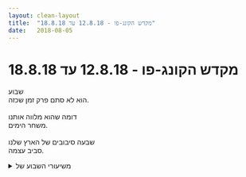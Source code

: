 ```yaml
---
layout: clean-layout
title:  "מקדש הקונג-פו - 12.8.18 עד 18.8.18"
date:   2018-08-05
---
```

# מקדש הקונג-פו - 12.8.18 עד 18.8.18 
שבוע<br> הוא לא סתם פרק זמן שכזה.<br> <br> דומה שהוא מלווה אותנו<br> משחר הימים.<br> <br> שבעה סיבובים של הארץ שלנו<br> סביב עצמה.

<details>
                    <summary>משיעורי השבוע של</summary>
                    
                  </details><details>
                    <summary>> > א' 12.8.2018 - "ברכות, מתוך העומק</summary>
                    באתי עם גב תחתון-שמאלי שביקש תשומת לב וריפוי.<br> בן עזר לי לזהות <b>מצב דורש-התייחסות</b> כזה <b>כערוץ מאפשר</b>, לא כמגבלה.<br> זה אכן היווה רמז רלוונטי מאוד למה שנדרש היום גם לאחרים, וכיוון אותנו לערוץ התקדמות נהדר.<br> <br> שוחחתי עם דרור על <b>מה שאפשר להפיק כשקוראים דו&quot;חות שיעור של אנשים אחרים</b>.<br> מתוך מה שראינו: מקדם אותי לעבר התפתחות משותפת (חווה משהו באמצעות דיווח של מישהו על התנסות שלו ומתקדם בזה בעצמי); מאפשר לי להתחבר אלי שמיוצג על ידי אנשים אחרים, לפעמים שונים מאוד &quot;ממני&quot;; מאפשר לי לראות את ההתפתחות של אנשים לאורך זמן ולפעמים לסייע בה; מאפשר לי הצצות במה שאנשים חווים, שמאוד רצוי וממש לא מובן מאליו שיהיו לי (דמיינתי תלמיד שכדי ללמוד מהתנסויות של תלמיד אחר צריך להציץ לו ביומן, או להסתפק בשיחות נדירות איתו עליהן)..<br> <br> <br> ביטים מתוך החלק עם יניב, בעז אריאלי, עדי וחיים:<br> <br> חקירה נעימה, דינמית, קשובה של &quot;מסלולים&quot; (נתיבי תנועה, ערוצי זרימה..) מאפשרת לגוף שלי למצוא תנוחות ותנועה נכונות ומרפאות, לנוע אל מצב של תקשורת בין כל מקום לכל מקום אחר..<br> <br> אני יכול להיעזר בסביבתי כדי לטפל בעצמי, לעסות את עצמי, לחבר את עצמי לעולם תומך מאוד..<br> <br> אני יכול לכוון את עצמי להירגע יותר ויותר דרך תשומת לב מלאה אלי - שבין היתר גם מיידעת אותי האם אני מתמלא חיות יותר ויותר, מנסה להירגע או נרגע, חושב על להירגע או נרגע, מתאמץ להירגע או נרגע, מתכנן להירגע (למשל בתצורת &quot;להשתמש בעצמי הרגוע כדי..&quot;) או נרגע..<br> <br> תוך כדי הירגעות, ובעזרת הרגיעה, <b>אני יכול לכוון את המערכת שלי להתאזן יותר ויותר</b>.<br> אם יש בי מקום או תחום ב&quot;עודף&quot; (מתאמץ, &quot;מחזיק&quot;, רועש..), אני יכול למצוא מקום/תחום ב&quot;חוסר&quot; כדי לספק לגוף שלי כיוון ישים להתאזנות.<br> <br> <br> קצת מתוך החלק השני (עם בעז ויניב):<br> <br> <b>כשאני רוצה לעסוק במשהו ומרגיש חסר אנרגיה, אני יכול לבדוק איפה נמצאת האנרגיה שלי. </b><br> תסריט אפשרי: היא איננה עד שאני מבהיר שעליה להיווצר. למה לגוף לספק אנרגיה למה שאין בו צורך?<br> תסריט אפשרי: היא כבר נמצאת איפשהו, מושקעת במשהו, יותר מדי במקום אחד (אולי לא רצוי, למשל חשיבת יתר) כמו שהיא פחות מדי במקום אחר. אם זה ככה, איך אני מתווך בין איפה שהיא עודפת לאיפה שהיא נחוצה?<br> תסריט אפשרי: היא משמשת &quot;לאחוז&quot; באיזשהו אופן במה בי שמנסה להגיע לעשייה הרצויה. אם זה ככה, מאמץ יעיל שלי יכול להיות מאמץ הרפייה נכון.<br> <br> <b>איך הלימודים שלי מופרדים מהיומיום, ואיך הם מחוברים אליו?</b><br> מדיטציה או שיעור ששמור להם מקום ביום שלי בלי קשר לשאר הפעילויות, מוגנים מהן כמו מתקן קדוש שאמנם מונח בבית אבל כמובן שאני לא קוצץ עליו ירקות או מניח עליו כביסה.<br> התנהלות יומיומית שמאפשרת ללימודי התפתחות ייעודיים לתפוס מקום גדל והולך, ככל שהתמיכה שלי בהם מאפשרת.<br> לימודים שהם חלק מהיומיום, מחוברים אליו, עושים בו שימוש ולהיפך, לא מפרידים את עצמם ממנו.<br> <br> <b>נושא שנדמה &quot;כבד&quot; וקשה לפתיחה וקידום, מעיד אולי על &quot;פלונטר&quot; פנימי שקושר בין תחומים שונים.</b> קשה להתיר פלונטר כזה בלי שיהיה ברור שזה מה שהוא, ומסיבות-משנה שונות (למשל זה שהתחום שההתקדמות בו הכי איטית מגדיר את קצב ההתקדמות, לכל הפחות, גם לכל תחום אחר בו).<br> כן אפשר <b>לגשת לכל תחום לחוד ולקדם אותו באופן ענייני</b>, וככה לאפשר לתחומים השונים לקדם אלה את אלה, וגם לגלות שאחד מהם ניתן לפתרון מיידי, עם אחר לוקח יותר זמן, עם שלישי צריך ללמוד לחיות לעת עתה..<br> <br> עשינו מן ברכה כזאת בסוף השיעור, שמאחלת לנו לראות את המורכבות של העולם ואת הפשטות שבו, את הדברים שדורשים זמן כמו צמחים ואת אלה שדורשים תזוזה, לא להתבלבל ביניהם (כדי לא להתאכזב ולוותר כשמה שנדרש לו זמן לא נפתר בבת אחת - ואולי גם ליהנות מזה, וכדי לא לצפות שמה שנדרש בשבילו צעד פשוט יקרה לו מעצמו)..<br> <br> מקצת לשבע עד עשר וקצת.
                  </details><details>
                    <summary>> > ב' 13.8.2018 - "הרפי והתרפאי</summary>
                    שיעור ריפוי נהדר בנקודת המפגש, עם ישי, סשה, רפאל, מיכל, אסא, שיר ודניאל. השתמשתי לאורכו בגב התחתון שלי ותחושותיו כבנקודת מוצא לריפוי נקודתי וכולל, מן מורה מופלא שעומד לרשותי. נעזרתי, בין השאר, ברצף ההנחיות המיטיבות שהגיע דרך אסא, בקשב לאחרים ולמצבם (תוך השתדלות שיהיה בלתי-מובחן ככל האפשר), ובהתכוונויות טרום-שיעוריות שלי (בעיקר - מתווך בין כל מני דברים כדי ליצור איזון).<br> <br> מבין ההנחיות החיצוניות:<br> + שם לב בעדינות לשלומי<br> + מתייחס אל כוח המשיכה ופעולתו עלי כאל מים שאני נמצא בהם<br> + עושה משהו קטן לשיפור מצבי<br> + נהנה מהרגע הנוכחי בחיים שלי<br> + אור לבן רך מופק מתוכי<br> + שם לב למצב הרוח שלי, בלי שינהל אותי<br> + מניח לכל מה שבא אתי במגע לעזור לי<br> + מניח לעצמי להתרכך<br> + מניח לשיעור לשנות אותי<br> + מסיר התנגדויות לשיהיה לי טוב עכשיו<br> + יוזם מחשבה מיטיבה<br> + מניח על עצמי יד דמיונית מיטיבה<br> + מניח אותי בתוך מים בחום שמתאים לי<br> + משתמש באתגר כלשהו כבמקור כוח<br> + שומע את השקט, נהנה ממנו<br> + שם לב לשקט בתוכי<br> + מיטיב עם עצמי בנגיעה עדינה בי, ובתנועה עדינה<br> + בודק כמה עדין אני יכול להיות עם עצמי<br> + מאפשר לרגשות שלי לנשום<br> + מניח לכל ההנחיות שהגיעו אלי עד כה לחיות בי עכשיו<br> + פורט על מיתרים או רשתות בסביבתי כדי לשפר את מצבי
                  </details><details>
                    <summary>> > ד' 15.8.2018 - "מטה הקסמים</summary>
                    טקסטים שנמסרו לי לפני השיעור הזכירו לי, בין היתר, לבדוק במהלכו מדי פעם מה מציאות חיה ומה אני משבץ לי במקומה, ומה זה אומר &quot;חדש&quot; מבחינתי (דבר אחד, או אולי אפשר לקרוא לזה שניים, שראיתי בנוגע לזה: גם כשאני כאילו &quot;נזכר&quot; בפיסת ידע, בין אם כבר פגשתי בה לפני כן ובין אם לא, היא נחווית כחדשה עבורי כשהיא נותנת מענה למשהו במציאות - שלא יכולה אלא להיות חדשה תמיד, וכשהיא גורמת להתארגנות הנתונים מחדש). <br> <br> --<br> <br> בין כל מני דברים שעשיתי להעמקת חישת הגוף, עזרה לי במיוחד הפניית תשומת לב ייעודית למערכות שמה שמגיע מהן &quot;טובע&quot; בדרך כלל בכל השאר (עצמות, איברים פנימיים, כלי דם..).<br> גם עבודה איכותית (עמוקה, קלילה, קולעת) של אחרים בקרבתי, העצימה את שלי.<br> <br> עבודה מדורגת לשיפור הקשב, הריכוז, פרישת תשומת הלב בקלות..<br> + מבסיס רגוע, מאפשר.. פרישׂת עצמי בגוף, הכלת גם חלק מבולבל שלי בלי להתבלבל<br> + פרישת עצמי בסביבתי המורחבת, הבחנה בכולי, הבחנה בכולי וגם בחלקים בי לבחירתי<br> + משחק קליל בתשומת הלב (כמן משאב שעומד לרשותי, גדל וקטן בהתאם לצרכי, ניתן לפרישה בקלות..)<br> + הנאה מנהר הקשב המכני, הבחנה משחקית ב&quot;התמגנטות&quot; הקשב הנמשך/מסתקרן..<br> + מה נדרש לי כדי להתרכז לאורך זמן? ריכוז בקלות; חזרה ידידותית מ&quot;הלכתי לאיבוד&quot; כדי שארצה לחזור כמה שיותר ולא כמה שפחות; להפנות את תשומת הלב לאן שאני רוצה זה קל; &quot;שריר&quot; הקשב המכוון שנדרש לו אימון, ותרגילים לאימונו (כולל בסיוע ה&quot;מגנט&quot; של תשומת-הלב ה&quot;נמשכת&quot;, כבמן משקולת-עזר כיפית..)<br> + תרגולים שונים (קרב, בעיטות) - התרגול כסביבה לאימון תשומת הלב, תשומת הלב לשירות התרגול. (בלי להתבלבל בין ניהול הקשב שלי לבין היענות למשהו שתלטן בי שרוצה לנהל הכל בעצמו)<br> <br> צמדי סוגי-בעיטות שהועיל לתרגל ביחד:<br> בעיטה סיבובית שמאפשרת לגוף לפנות ולהתארך, וכזו שמשאירה את החזית פונה קדימה<br> בעיטה קדימה שמצליפה, וכזו שדוחפת<br> בעיטה מבפנים החוצה, ובעיטה מבחוץ פנימה<br> <br> --<br> <br> בועז עזר לי, בשיחה ותרגול מעשי, לזהות זרימה ותבניתיות בתנועה שלי ושל אחרים, ולשאוף לאינטגרציה טובה של שניהם בתנועה, בלחימה ובכלל.<br> <br> לשיפור התקשורת, גם העסקית: הבחנה בזירה המשותפת, המקום שפועלים בו ביחד לקידום מטרה משותפת. מה מושקע ביצירת הזירה? מה היא יכולה להוליד? מה אין לה ברירה אלא להוליד? מה למשל מופק ממנה כשאחד ה&quot;תווים&quot; בה הוא אכפתיות אמיתית (לפחות של אחד מאיתנו) לשלום הצד האחר, וכשאין תו כזה?<br> <br> פרוצדורה לתכנות-עצמי יכולה להיות פשוטה, מינימליסטית ויעילה מאוד.<br> <br> משבע עד עשרה לאחת עשרה, עם בועז, סשה ואליאור, בעיקר על גג גן העיר.
                  </details><details>
                    <summary>> > > > התחביר, התחביר.</summary>
                    &quot;טקסטים שנמסרו לי לפני השיעור הזכירו לי, בין היתר, לבדוק במהלכו מדי פעם&quot;..<br> אמור בעצם להיות, אם כבר,<br> &quot;טקסטים שנמסרו לי לפני השיעור הזכירו לי במהלכו, בין היתר, לבדוק מדי פעם&quot;..<br> כלומר קיבלתי טקסטים לפני השיעור, אבל לא קיבלתי איזשהי הנחייה לבדוק את הדברים האלה.
                  </details><details>
                    <summary>״ברכות, מתוך העומק״ ערב ראשו</summary>
                    הגעה 16:45<br> <br> הקדמתי את נועה שהגיעה בסביבות 17:15, לקחתי את הזמן לחשוב ולרשום תרגילים בשביל לעבוד איתה.<br> כשנעה הגיעה התפתחה לה שיחה על מקורות הקונג פו, ידע שיכלתי לתת לה.<br> שהשיחה נגמרה עבדנו לקומה השנייה, <br> התחממנו עם חבל 300 קפיצות מחולקות איך שנרצה.. <br> חימום סיבובי, גמישות.<br> ארבעת הליכות לוחם. <br> <br> המשכתי בפוקוס על נועה (ופחות משותף&nbsp;&nbsp;) על ידי אימון ושיפור הסטות ( קוף, נחש, ענן ) בעזרת שתי כריות שעפו לכיוונה על ידי.<br> בן שינה לנו את המקום שהיה יותר גלוי לאנשים שהיו בסביבה.<br> החלפתי עבודה לנועה, עדיין בשימוש כריות, כאשר היא רואה כרית גלויה לחבוט בה. תוך שמירה על דילוג.<br> <br> בן הנחה את נועה להנחות אותנו, קיבלנו עבודה אישית על פורמות.<br> <br> שינוי וחקירה של פורמה מול שמירה נאמנה על המקור (הקובץ המקורי שקיבלתי) היחס והשמירה עליו אפילו אפשר לעבוד רק אחוזים קטנים אך שלא ישכח או ילך מזכרוני ( קרה לי גם ב5 החיות וגם בסן צ&#39;ן הראשון)<br> <br> עבודה על סן צ&#39;ן עם ציונים והשתפרויות בה.<br> היתה עבודה מאוד מעניינת וכיף היה לראות את השיפור.<br> מה אני רוצה לשפר גם נגלה אלי,&nbsp;&nbsp;להתעייף פחות, איך נחים בין כל תנועה ותנועה, איך עובדים עם האנרגיה .<br> <br> קרב תפיחות בקודקוד כתפיים ובטן מכמה שיותר רחוק. <br> העבודה הייתה לי משמעותית ומעניינת והבנה חדשה לגבי הטיווח שאני מסוגל אליו. עבודה ממושכת עשויה לעזור.<br> <br> קרבות מלאים ועבודה לאחר מכן עם יריב דמיוני ( שמכה חזק )<br> שלוש הצלחות בשיעור ולהפוך את למדיטציה. המשך השיעור לבד.<br> <br> שיחה עם ריב על יתרונות בקריאת עקבות של תלמידים אחרים - פיתוח קבוצתי תורם לי, הכרה של עוד דמויות, טקסט שאי אפשר לפגוש בגוגל טקסטים נדירים ( ממש יומנים שזה בסדר לקרוא )<br> מדיטציה עם הגבלה כאשר ריב יסמן לי כאפשר הקבוצה עוברת. <br> <br> סיום שיעור ב 19:55<br> <a href=http://www.tapuz.co.il/communa/viewmsgcommuna.asp?communaid=40780&msgid=57087236 target=_blank style=color:blue>מדדי דרור לשיעור</a>:<br> הנאה :3<br> לימוד: 2<br>  <br> <br> <br>
                  </details><details>
                    <summary>"ברכות, מתוך העומק", ראשון 20:00, 12.8.1</summary>
                    מ-19:45 עד 22:00 בערך.<br> השתתפו גם: חיים, יניב, עדי וריב. הנחה: ריב<br> <br> בדומה לערוצי האנרגיה בגוף כפי שמתוארים ברפואה סינית - לנסות להרגיש את הערוצים שפתוחים אצלי כרגע. להתנסות בתנוחות שונות ואיך זה משפיע. התנסות בזה בהליכה.<br> <br> בעמידה, סיבוב פלג גוף עליון לאחור עם ידיים מורמות, לשני הכיוונים - להרגיש מה זה עושה לשרירים בגב (לצד עמוד השדרה)<br> הפניה של האגן לשני הכיוונים, בנפרד משאר הגוף.<br> תנועות מעגליות של האגן.<br> <br> למצוא משהו בגוף שהייתי רוצה לטפל בו. לחפש את התנועות/תנוחות שיאפשרו זרימה וריפוי למקום. להתחבר ל&#39;רופא הסיני&#39; שבתוכי.<br> בסבב - להציע נתיבי אנרגיה בגוף לחקירה עם תנועות / מנחי גוף שיאפשרו את פתיחתם.<br> להמשיך עם עדי ובהנחייתה - לנוע בצורה שנעימה לי ומיטיבה אתי.<br> <br> ישיבה תוך השענות על מעקה, שימוש במוטות כעיסוי לשרירים לצד עמוד השדרה. לחפש את העמקת המנוחה. אפשר להשתמש בניגודים בגוף - למשל, כשיש אזור מסוים שמכווץ מדי, יש אזור אחר שהוא רפוי מדי, בחוסר - לאפשר זרימה מהעודף לחוסר.<br> <br> ביחד עם ריב ויניב - שיתוף פעולה להגברת האיזון שלנו בתחומים שונים. בהתחלה יניב העלה נושא כלשהו שמעסיק אותו, ודי התקשיתי להתבטא ביחס לזה. בהמשך העניינים שלי קיבלו קדימות ושיתפתי בהצלחה בכל מני דברים.
                  </details><details>
                    <summary>"הרפי והתרפאי", שני ערב, 18\8\1</summary>
                    העניין עם <a href=http://www.tapuz.co.il/communa/viewmsgcommuna.asp?communaid=40780&msgid=57149441 target=_blank style=color:blue>הרבדים</a> מהשיעור הקודם מלווה אותי.<br> זה קצת כמו שאם אני &quot;נופל&quot; אני נוחת על הרובד של המנוחה, ככה שאני &quot;מכוסה&quot;.<br> אסא מנחה ואני לאט לאט נכנס לשיעור. או בעצם נותן לו סוג של לעטוף אותי.<br> לא משנה מה ההנחיה, אני מסודר, ואם רצוני בכך, אני נעזר בהנחיה לשם העמקה.<br> השיעור התחיל סביב שמונה ועשרה והסתיים סביב תשע ועשרים.<br> היו בו אני, מיכל, אסא, ריב, דניאל, סשה, רפאל ושיר.<br> אחרי השיעור חשתי ועדיין חש יותר כוח פנימי להתמודד עם התכנים שעולים בתוכי.
                  </details><details>
                    <summary>"גמישות תנועתית" - שעור יום ב' 13.8.201</summary>
                    שעת הגעה: 6:22 – שעת סיום: מעט לפני השעה 9:00<br> משת&#39;: אינגריד, יואב, בן – הנחיה: בן, כולם<br> <br> הגעתי ברוגע ובשלווה לנקודת המפגש. התמקמתי, נהנית מהמרחב והזמן. <br> התבוננתי במה שמנסה להגיע אלי: תשומת לב ללב שלי – במובן הפיזי וגם הלא-פיזי. התבוננתי לפעימות הלב שלי. שמתי לב שאני נוהגת להתעלם מזה. בחרתי כנושא אישי לשיעור הזה לשים לב למתרחש סביבי ולהקשיב להנחיות תוך תשומת לב מרובה לתגובות הפנימיות שלי, במטרה לשפר את יכולת הקשב והלמידה שלי.<br> <br> יואב הגיע ולאחריו בן. הוא הודיע לנו שננחה את השיעור לחילופין, לפי סדר קבוע (אינגריד – בן – יואב). התחלנו בהנחייתי תוך הליכה רגועה ומיטיבה למקום המשך השיעור, לרחבה שמאחורי מוזיאון ת&quot;א. <br> שם עברנו להגמשה עצמית, כל אחד לפי מה שנכון לו. שמתי לב שבן ביצע תרגיל זה באיכות מאוד שונה מזו שלי ושל יואב, כאילו הוסיף לכך ממד נוסף.<br> <br> לאחר כ-15 ד&#39; בערך העברתי את שרביט ההנחיה הלאה, לבן.<br> בן העביר אותנו סדרת דילוגים על הכריות, תוך כדי כך הוא העביר אותנו לגן דובנוב. הייתי כ&quot;כ שקועה בתוך ביצוע התרגיל שלי שבקושי שמתי לב לסביבה.<br> לאחר מכן יואב הנחה אותנו להיטיב עם עצמנו תוך שימוש במתכנים במקום. עשיתי מעט מתיחות, התיישבתי בתנוחות לא רגילות; משהו בי ביקש ליצור חווייה נעימה לגוף. אפשרתי את זה.<br> <br> בן שינה את ההנחיה להעברת הנחיות קצרות לחילופין, בסבב חולף לפי אותו סדר. ניו הנחיות כגון &quot;להינות מהתנועה שלנו&quot;, &quot;לשדרג את הגמישות&quot; ועוד כמה. <br> <br> כששוב היה תורי נתתי הנחיה בנוסח דומה ל: &quot;לעבוד על המפרקים שלנו במטרה לשדרג ולשמן אותם&quot;; השתמשתי במונח &quot;לשמן&quot; מתוך החוויה שלי שישנם מפרקים בגוף שלי שבתנועות מסויימות מעט חורקים – בעורף, בצד השמאלי האחורי, או בכתף שמאל כשאני מותחת את הזרוע לאחור. לאחר כ-1 דקה בן עצר את התרגול והחל להסביר לנו למה הנחיה בנוסח מסוג זה היא טעות (לא זוכרת אם הוא אכן השתמש במילה זו), או מזיקה, או לא רצויה. <br> הייתה לי תחושת &quot;דז&#39;ה וו&quot; – נזכרתי שלפני כשנתיים הייתי בדיוק באותה הסיטואציה – נתתי תרגיל של &quot;שימון מפרקים&quot; ובן מיד פסל את הנוסח הזה של &quot;שימון מפרקים&quot;. נזכרתי גם בתגובה שלי אז – בהלה מעצם ההבנה כי נתתי הנחיה שגויה, מזיקה, לא טובה וכו&#39;. כיום התגובה הפנימית הזו מוחלשת מאוד והיה לי קל לדלג מעליה או להשתחרר ממנה ולהמשיך להתבונן על כל התופעה. <br> בן ביקש שנציע כמה הסברים למה הנחיה מסוג זה איננה רצויה. התשובות:<br> -&nbsp;&nbsp;&nbsp;&nbsp;זה מעורר את המחשבה כי המפרקים שלנו מקולקלים וצריך לתקן אותם<br> -&nbsp;&nbsp;&nbsp;&nbsp;זה מעלה את הרעיון שצריך לספק חומר חיצוני כדי לתקן את תפקוד המפרקים<br> -&nbsp;&nbsp;&nbsp;&nbsp;זה מצביע על כך שהמפרקים אינם תקינים ומתפקדים באופן טבעי<br> <br> השיחה הזו נמשכה. בן דיבר על &quot;תיקון&quot; הנחיות ברגע שמקבלים אותה – כחלק מתהליך לקיחת אחראיות ובעלות על כל תרגיל ותרגיל שמבצעים. התעוררה אצלי תובנה חדשה, בצורה מאוד ברורה, שעד כה לא ראיתי בכו בהירות: מובנה אצלי בתפיסה שלי, כתוצאה מהתניות בעבר, שניסוח מחדש של כל הנחיה שאני עומדת לבצע, פירושו מרד, התנגדות – דבר פסול ואסור ביסודו. פתאום ראיתי כמה אמונה זו כובלת אותי וכמה היא מזיקה. כתוצאה מכך מיד נהיה ברור עד כמה לקיחת אחראיות על כל הנחיה לפני שאני מוציאה אותה לפועל היא משחררת ומיטיבה ומאפשרת צמיחה – לאחר שהימרתי אותה למשהו משלי. אין פירושו של דבר שאני &quot;מעוותת&quot; אותה, כפי שנטיתי לחשוב עד כה. <br> בשיחה על כך, בן המליץ לי לשאול את שאלותיי על כך במרחב השאלות והתשובות.<br> <br> לאחר כחצי שעה בן הנחה את יואב להמשיך את ההנחיה של שנינו לפרק זמן של 5-20 ד&#39; ולאחר מכן שאני אמשיך את השיעור שלנו כרצוני עד תומו. <br> המשכנו בשיעור מהנה – התבוננות על הסביבה, הנאה מהנשימה.<br> כשהגיע תורי בהנחיה, המשכנו עוד מעט בעבודה פנימית ולאחר לבטים רבים בחרתי להמשיך את השיעור שלנו בהליכה שלווה ומהנה לקפה ארומה ולסיימו שם בשיחה על מה למדנו בשיעור.<br> מאוד נהניתי ויצאתי מהשיעור עם תחושה מוגברת של זרימה, קלילות, שמחה ואנרגיה טובה. איזה כיף.<br>
                  </details><details>
                    <summary>שני 13.8.2018 "הרפי והתרפאי"</summary>
                    אסא הנחה את כל הנוכחים בסדרה של הנחיות פנימיות יחסית קצרות, בניהן זכורות לי במיוחד לרכך את עצמי מבפנים, להתמסר לכח המשיכה ולתת לו להטיב איתי, לדמיין יד שנוגעת בי ומטיבה איתי, לגעת בעצמי עם כוונה להטיב עם עצמי.
                  </details><details>
                    <summary>שני בוקר 13.8.18 ״גמישות תנועתית</summary>
                    שעת התחלה 06:30 בחרתי להגיע מאוחר יותר, משהו שקשור בבחירה של הפעולות שלי ויציאה מההרגל והתכנות (המועילים בדרך כלל). אינגריד כבר שהתה בנקודת המפגש. <br> עבודה על תנועה. אחרי יום של נהיגה ממושכת היה נעים לטפח את התחושה הגופנית. בן מצטרף, הנחיות לסירוגין בין שלושתנו. עלתה בי השאלה של איך לדעת מתי להעביר את ההנחיה לבא בתור.<br> שינוי מיקום ובהמשך גמישות מאחורי המוזיאון. היה לי מעניין להסתכל על הפרטנרים שלי לשיעור. לכל אחד מהם היה מעין מקצב פנימי משלו. מציין לעצמי שמקצב פנימי יכול לשמש עזר מועיל לעבודה עם עצמי.<br> שינוי מיקום לגינת דובנוב. תנועה על הכריות בלבד, עבודה עם התיקים ואחיזה שלהם ביד. גם פה יש פוטנציאל להמשך עבודה (ועם חפצים בכלל) מעניין לראות את ההשפעה על התנועה. <br> עבודה בגן המשחקים. מעניק לעצמי מצבים גופניים חדשים. היה מעניין איך העולם המוכר של המתקן מאפשר בקלות אינסוף כיוונים לעבודות ומצבים חדשים. חלקם מועילים יותר וחלקם פחות. <br> הנחיה של אינגריד על שימון המפרקים פתחה שער לעבודה מעניינת בנושא הנחיות מועילות ומזיקות. עבודה מתקדמת עם הנחיות (קבלה של ההנחיה, התבוננות על מטרת המנחה/ההנחיה, התאמה,&nbsp;&nbsp;הנחיה בניסוח מותאם ומדויק עבורי) תרגול של הנחיות מזיקות. היה מקדם לבחון ניסוחים שונים להנחיות, בהיבט של דיוק ההנחיות שלי עבורי. התלכד לי גם עם נושא של קשב. קשב צלול - צמצום הפרעות פנימיות. <br> מעבר דרך הרעיון של להילחם במשהו שלמעשה מחזק אותו ובונה אותו. <br> עבודה עם נשימה, עבודה עם אור לבן, שינוי מיקום ארומה מיניסטור, שיחה חופשית. שיתופים. היכולת של עיבוד הנחיות כעזר ללמידה מתקדמת ומהירה, במסגרת שיעורי קונג פו. התבוננות בהתנגדויות מובנות שיש לי לקבלת הנחיות (ראיה של הנחיות חיצוניות כהפרעה או איום על החופש, עצמאות, ביטוי עצמי שלי) ראיה של הנחיות כתקשורת, תקשורת בעלת פוטנציאל קידום. צלילות ובהירות לגבי היכולת שלי לקבל הנחיות לעבד להתבונן, ליישם, ללא איום על החופש שלי, ליהפך, תזכורת לחופש המלא שיש לי בכל רגע נתון. <br> סיום שיעור בסביבות 09:00
                  </details><details>
                    <summary>שלישי 14.8.18 "נבכי העצמי</summary>
                    שיעור לבד בגן מאיר על ספסל.<br> <br> ההנחיות שקיבלתי לשיעור:<br> <br> התחל את שיעורך בהתבוננות נינוחה, בזמן אמת, על המתרחש בתוכך.<br>  <br> שים לב לדברים כמו הנשימה, המודעות, הרעש, העבודה הפנימית וכו&#39;.<br>  <br> תחילה בישיבה, בעיניים עצומות.<br>  <br> לאחר שהרובד הזה הפך ממשהו שאתה עושה רק בישיבה בעיניים עצומות, למשהו שאפשר לצרף אליו את יתר פעולות השיעור ובילוייו הנינוחים, המשך בשיעור כרצונך מבחינת מיקום ותצורה.<br>  <br> כשלב ראשון, המשך להתקדם לך בכיף באמנות התנועה וההגשמה: <a href='https://www.facebook.com/notes/889550624483460<br> ' target='_blank' style='color:blue;'>https://www.facebook.com/notes/889550624483460<br> </a> <br> כשלב שני, המשך להתקדם לך בכיף באמנות ההבנה: <a href='https://www.facebook.com/BFKTS/posts/10216403488738615<br> ' target='_blank' style='color:blue;'>https://www.facebook.com/BFKTS/posts/10216403488738615<br> </a> <br> כשלב שלישי, המשך להתקדם לך בכיף בהטלת אורך מבפנים ומבחוץ: <a href='http://www.tapuz.co.il/communa/ViewmsgCommuna.asp?Communaid=1718&msgid=56899539<br> <br> -------<br> אוקיי,' target='_blank' style='color:blue;'>http://www.tapuz.co.il/communa/ViewmsgCommuna.asp?Communaid=1718&msgid=56899539<br> <br> -------<br> אוקיי,</a> ההתכוונות שלי לשיעור הייתה שיהיה לא מלחיץ, בסבבה, בילוי כזה.<br> התחלתי בלשים לב לעצמי... חשתי שאין מספיק נינוחות. דמיינתי את ההנחיה לנינוחות<br> נאמרת לי בקול ובנחת מולי בקולו של בן... אחר כן דמיינתי ישות\ מדריך\ כדור אור לבן יושב לידי<br> באותו הספסל ואומר לי את זה באנרגיה הנכונה, כזו שנכנסת אל תוך הגוף, לאט... בנינוחות...<br> שים לב... למה שקורה בך ברגע זה ממש... והדמיון הזה עזר לי להסתנכרן טוב יותר עם<br> ההנחיות, להבין את הכוונה הנכונה עבורי ברגע זה. בקיצר, להכנס לזה.<br> <br> חוויתי כמה רעש יש בתוכי, כמה Commentary יש בתוכי על כל דבר, כולל על העבודה עצמה: אני עושה<br> משהו פנימית ומיד מגויסים לכך ערימות הפרשנויות האוטומטיות: מראי המקומות והאסוציאציות הקשורות (&quot;כן זה טוב מה<br> שאתה עושה... הרי קראת על זה כך וכך וכך... ופעם אחת הבנת כך וכך וכך&quot;) ואין בין זה לעבודה הפנימית<br> שום קשר. <br> <br> תו&quot;כ עבודה פנימית ושימת לב לעצמי שם לב גם למה שלא נאמר לי... למשל, לא נאמר לי לא לעשות טוב לעצמי,<br> לא נאמר לי לא לאפשר לעצמי להרגיש את מה שאני מרגיש וכן הלאה. לא ניתן לי איזה מרשם לעשות עכשיו ותו לא. אני יכול<br> לעשות מה שבא לי כמובן, בחיים שלי כרגע, פשוט להתבונן, לשים לב.<br> <br> שמתי לב גם לדבר מופלא, כאשר אני שם לב לנשימה ולרעש בו זמנית קורה משהו מדהים - הנשימה, היא כל כך<br> שקטה, אין בה מילים, אין שם סיפורים. זה עומד בניגוד מדהים לרעש הפנימי, שנעשה ברור מאד על רקע הנשימה השקטה. <br> אפשר להרגיש ממש כמה רעש יש לעומת הצחות של הרגע הזה. זה ממקד, זה נעים, זה עושה טוב.<br> <br> המשכתי לקרוא את המאמרים ולהרגיש אותם... אולי עוד אפרט בהמשך. זהו לבנתיים <img src="http://www.timg.co.il/tapuzForum/images/Emo13.gif" alt=":-)"><br> <br> היה טוב, היה מאתגר, והיה טוב. ממשיך לחצוב את הפסל המופלא מתוך החומר הגולמי. כל המאמצים משתלמים.<br> <br> התחלתי ב20:55 וסיימתי ב22:25<br> <br> נ.ב: קוד השיעור וחלק מההסבר שצורף לקוד השיעור ממש התאים:<br> &quot;אגב, מעניין שככל שאנחנו מעמיקים ומצטללים, כך אנחנו מגלים שהסיבוכיות איננה בנו עצמנו, אלא בשכבות חיצוניות של עצמנו; ושאנחנו במעמקינו, פשוטים וזוהרים עד מאוד&quot;.<br> <br> אכן כך הרגשתי בחלקים מסויימים בשיעור - כל הבלאגן הוא רעש לא חשוב, אוטומטי, מתחת לזה יש את התנועה <b>שלי</b>
                  </details><details>
                    <summary>> > שלישי 21:3</summary>
                    
                  </details><details>
                    <summary>רביעי בוקר 15.8.18 ״חיוביות חסרת פשרות</summary>
                    שעת הגעה 06:15, הרגשה טובה, מספיק שעות שינה. תנועות שונות להתמרצות, אינגריד מצטרפת. תחושה- לבדוק מיילים. הודעה ובעקבותיה שינוי מיקום לגינת הדובנוב. <br> עבודה מיטיבה לעצמי. מעמיק לתוך המשמעות של להיטיב. פחות עם מילים, יותר תחושות.<br> בן מצטרף, צופה מן הצד. <br> מעביר את ההנחיה לאינגריד, עבודה על רגל אחת. מעמיק בזה. להתבונן על ההבדלים בתחושה בין הרגליים. גורם לעמידה על רגל שמאל להפוך לנוחה יותר לאחר העמקה בעמידה על רגל ימין. משהו באיזור של חיבור הרגל לאגן. שיפור. <br> בן מנחה - עולים על המתקן, אני אל קיר הטיפוס. עבודה על המתקן. בוחן את האפשרויות שלי, כמעט אינסופי. תרגול של יד אחת פורמה ראשונה. מזהה שאני מתקשה בכך. אני מכיר את הפורמה כצירוף תנועות בשתי ידיים. העמקה לתוך הראיה של הפורמה כאמצעי לזכור צירופי תנועות. דקלום. מאתגר, שער חדש נפתח לי. <br> ״קרב תפיסות״ עם אינגריד, חווה את העוצמה שלה מתגברת עם התרגול. עבודה על המתקן, מעבר מקשת לקשת. <br> העוצמה שבדימוי - דימויים פנימיים - דוגמה - הלימודים כשכבות נוספות אחת על השניה. התבוננות בדימויים הרלוונטיים אצלי. לבדוק אפשרות לשינוי הדימוי - לדוגמה כל תרגול מסיר שכבה.<br> דימוי שאיתרתי אצלי - קיר שנבנה, בניין, ארמון. כל שיעור כל התקדמות היא עוד לבנה, עוד נדבך. דימוי חדש - הלימודים כסוג של הדרך חזרה הביתה אל העמק בין ההרים. כל צעד מקרב אותי אל הבית המוכר. <br> הנקיון שבתנועה - יד אחת פורמה ראשונה. מעבר מאגרוף ליד ניצבת. חבטה/הסטה. הגדלת הפשטות, הסרת מטענים עודפים במעבר ממצב אחד למצב השני. <br> קנה קש בקיר בטון - הכח שבמהירות. <br> שיחה עם אינגריד על חולשה - החולשה כדימוי סוביקטיבי - תחושת אנרגיה נמוכה בניגוד לעייפות שהיא גם מצב דומה. החולשה כשער, הדימוי הלא נעים שלי למצב הזה כסוג של השתקפות לא מחמיאה, עם זאת לאחר המעבר למצב הזה, ניתן להשיר המון מטענים עודפים ומיותרים, (דימוי אני כחזק, עוצמתי וכו׳) ופתח להתבוננות מחודשת וקבלה של מתנות חדשות. <br> סיום שיעור 08:30 <br> המשך תרגול פורמות על הדשא, עבודה עם אור לבן. הענקה מיטיבה של אור לבן לזבובים שנכנסים למרחב שלי. לאחר מספר דקות הם כולם נעלמו. <br> סיום 08:50 הרגשתי שהבוקר הייתי פתוח יותר לקבלה, והשיעור לא אכזב והעמיס אותי במתנות.
                  </details><details>
                    <summary>יום שלישי 15.08.2018 8:3</summary>
                    <br> השיעור התחיל עם הגעה לנקודה (גינה לא רחוקה מהבית),<br> ברכה,<br> עצימת עינים<br> תחושת הערפול המחשבתי ועבודה עם הטקסט הזה:<br> <a href='http://www.tapuz.co.il/communa/ViewmsgCommuna.asp?Communaid=1718&msgid=57099248<br> <br> תשומת' target='_blank' style='color:blue;'>http://www.tapuz.co.il/communa/ViewmsgCommuna.asp?Communaid=1718&msgid=57099248<br> <br> תשומת</a> לב איך הערפול קיים והכרחי<br> שימוש בטכניקה של שימת לב לערפול והבנה שהוא מאפשר לי לשים לב יותר לראות&nbsp;&nbsp;את הפרטים.<br> המתנה להמשך השיעור , ביקשתי&nbsp;&nbsp;מהשיעור לבוא אלי להישפך אלי.<br> תהליך תיקון תפיסה תפיסה שאני לא יכול(מה כנראה להרגיש כנראה לחוות)&nbsp;&nbsp;שאני עיוור (מפני מה ? נכראה מפני התחושות) עולה הפחד&nbsp;&nbsp;שלעד אני יכול להיות עיוור,. עולה הרצון לחווות את התחושות שמעבר. <br>  הסתכלתי על צמרות העצים וביצעתי התחברות&nbsp;&nbsp;לתחושה עצמה תוך&nbsp;&nbsp;דילוג על המחשבות , כל פעם שהייתה&nbsp;&nbsp;מחשבה, ניסיתי לשים לב למקור שמאחוריה, להוויה.<br> לראות איך המחשבות מייצרות תבניות חלקיות על המציאות איך יצירת התבנית היא&nbsp;&nbsp;כלי מועיל אבל חלקי, כל כך חלקי.<br> לשים לב לתחושות למחשבות.<br> הוויה שכללה ניסיון לברר מה אני באמת רוצה? לאן אני רוצה להתחבר.<br> התבוננות המציאות של המחשבות, התחברות לרצון, להוויה שנפתחת מעבר למחשבה, תשומת לב למלכודת ההתניה, החווויה קשורה להתניה X אקבל את Y מX ועל כל עלי לפעול לY האם אני רוצה את Y מה הדרך ללא התניה בX שאוכל לקבל את X?<br> הליכה חזרה הבייתה בשלב כלשהו הסתיים השיעור תוך ניסיון להתבונן, בהתניה אך גם תחושה שנשאב אליה באופן חלקי השתחררות מהתנניה והזאת וכן הלאה מספר פעמים.<br> סוף השיעור. <br> <br>
                  </details><details>
                    <summary>> > תיקון יום שלישי 15.08.2018 8:30 "נבכי העצמי</summary>
                    
                  </details><details>
                    <summary>"מטה הקסמים", רביעי אחרה"צ, 18\8\1</summary>
                    השיעור התחיל בעודי קורא את <a href=http://www.facebook.com/bfkts/posts/10217138430791707 target=_blank style=color:blue>הפוסט</a> הזה ונותן לקריאה שלו להשפיע עלי.<br> <br> כשסיימתי לקרוא אותו כבר הייתי במצב אחר. זה קטע ש<b>המציאות מתערבבת עם הדמיון והמחשבות</b>. לשים לב לזה זה מפתח להבנה יותר טובה של המציאות. <br> <br> אחר כך ניגשתי <a href=http://www.facebook.com/notes/889550624483460 target=_blank style=color:blue>למאמר</a> הזה וניסיתי באמת לקבל ממנו משהו. באמת להבין ממנו משהו. <br> קודם כל אני יכול לראות שאפשר הרבה יותר טוב (באמת לקבל ולהבין משהו מהמאמר הזה). שנית כל אני חושב שעשיתי עבודה יפה איתו. גם בזכות האפקט של <a href=http://www.facebook.com/bfkts/posts/10217138430791707 target=_blank style=color:blue>הפוסט</a> שקראתי לפני כן עלי.<br> <br> אחר כך הבנתי שהשלב הבא בשיעור הוא לצאת למסע. חשבתי עליו כעל &quot;ציד דרקונים&quot;. יצאתי מהבית ולקחתי אוטובוס לפנים העיר (מרמת אביב), בלי לדעת לאן. כל שלב בדרך היה גם היעד (באיזשהו אופן). ניסיתי שכל מפגש שלי עם אתגר\דרקון יהווה שיעור והזדמנות להתפתח. לא משנה אם הוא בא בדמות של לחץ, אי נוחות, מחשבה כפייתית, אדישות, ניתוק או שליליות.<br> הגעתי לנמל תל-אביב לאחר הליכה בעיר ומשם המשכתי לכיוון אוטובוס שיקח אותי חזרה הביתה. היה מסע מיוחד ומטעין באנרגיה טובה. היה כיף.<br> <br> השיעור החל סביב ארבע וחצי והסתיים לו איפשהו במהלך חזרתי מהמסע. (סביב שמונה).
                  </details><details>
                    <summary>שני ערב 13.8 אסא מנחה את כולם ו"הרפי והתרפאי</summary>
                    אסא מנחה את כולם ואז בשלב במסוים גם את עצמו לפי מה שהיה נראה לי מהצד :)<br> <br> הגעתי לשיעור עם כאב ראש קל ותחושות מסוימות, והרגשתי שאני פשוט צריכה הליכה נעימה ממושכת עם חבר/ה.<br> במקום זה באתי לשיעור.<br> לא הרגשתי שאני יכולה להעניק לעצמי את מה שאני צריכה בשיעור אבל כן יצאתי במצב משופר יחסית בקטנה.<br> <br> ההנחיות היו טובות, פשוט במצב שהייתי הרגשתי שאני מפיקה 30-40% מהן.<br> הפריעו לי כל מיני דברים כמו ההומלס שעישן והריח הגיע עד אלינו, ובצד השני מישהי שדיברה חזק בטלפון.<br> אז בסוף התפשרתי על הצד הקרוב<br> ולא הרגשתי נוח לשכב על המשטח, אז עבדתי בישיבה.<br> <br> ראיתי את שיר עובדת עם עצמה נפלא ועוד אנשים.<br> אני לא יודעת אם הפקתי הכי פחות תועלת מכולם, אבל יש מצב כזה.<br> בכל פעם שהסתכלתי על אחרים זה היה נראה טוב ומעצים ומשחרר ובאמת כמו הכותרת. הרפיה וריפוי.<br> <br> היה מעניין ללטף את הכלבה החמודה שהיתה שם.<br> <br> באתי לענות על השאלה שעלתה בקבוצה בעקבות אחת ההנחיות - מה זה אומר שקט סמיך, אבל אחרי שהשאלה נשאלה לא באו לקבל תשובה.<br> <br> מכל הדברים, הנחיה שהציקה לי הייתה משהו כמו - לשים לב למצב רוח שלי.<br> זה עשה לי רע בכל פעם שהתבוננתי על &quot;מצב הרוח שלי עכשיו&quot;.<br> ראיתי איך אסא עושה מטעמים ממש טובים מההנחיה הזאת וידעתי שהשימוש שלי בזה שונה מאד כנראה.<br> <br> על שאר ההנחיות לא פירטתי כי לא זוכרת אותן. אף אחת מהן לא הציקה והן היו סבבה.<br> <br> אה כן<br> אחר עם אסא, ריב, רפאל<br> כל אחד נותן הנחייה ועובדים איתה<br> כשהגיע אלי זה היה: להדגים תנועת ריקוד דרך היד/הרגל/כל הגוף<br> ואז השאר וגם המדגימם נעים בהשראת זה וממשיכים למקומות חדשים<br> זה היה לי ממש מעניין ומקדם<br> מתוך התנועה שהדגמתי עם היד הגעתי להרבה אומנויות<br> <br> ראיתי בהתבוננות אחר כך את הנטייה שלי לדמיין שלא מזהים ערך במתנה מדהימה, את הקצב השונה שלי וההנחה שאחרים יגיבו בקצב דומה, את המקום שהעדיף לא להדגים אך בסוף הדגים בגלל פחד. היה מקדם מאד לראות את זה אחרי.
                  </details><details>
                    <summary>"נבכי העצמי" שלישי ער</summary>
                    שעת התחלה : 20:20<br> <br> ישיבה מתחת לסהר היפיפה של הירח. מנסה להרפות ולבדוק את התנועה של חקירת הצלילות. <br> חווה קשיים, במיוחד שיש לי משימות והתחייבויות על ראשי.<br> <br> נזכר בשיעור הקודם על תרגול הסן צ&#39;ן וההתקדומות בו, זה מעודד אותי וממשיך את החקירה לאורך השיעור כולו.<br> <br> חוזר לביתי וקורא, נודד עם הטקסטים, מנסה לשים לב לדברים שעולים בקריאות הטקסט: <br> מרכז משפטים:<br> ״כמה נפלא לאתר רעלים בתוכנו ולנטרל אותם, למשל על-ידי כך שאנחנו מפסיקים להסתכל דרכם, מפסיקים להשתמש בהם ולהפיץ אותם.״<br> ״השאלה &quot;מה אני רוצה לעשות עכשיו?&quot; יכולה להיות מופנית בטעות אל הנהג התורן שחולף בך במקום אל תוך עומק ההוויה...״<br> ״באפשרותנו לשאול את עצמנו משהו פשוט מאוד: &quot;האם זה מרגיש לי טבעי&quot;?״<br> <br> ״יש דרגות רבות של הבנה ושתמיד אפשר ***להבין יותר*** ושאף-פעם אין מצב שלא מבינים *בכלל*.<br> בחלוקה לשניים, זה נוטה לחסום:<br> &#39;לא מבין&#39; הוא סוג אחד של חסימה (כי אני מתכחש למה שאני מבין)<br> &#39;מבין&#39; הוא סוג אחר של חסימה (כי אני לא פתוח להבין טוב יותר) ״<br> <br> שעת סיום 21:30<br> <br> הליכה לאחר סיום רשמי של השיעור. עם נינוחות.<br> שמתי לב שהתרחשויות הרחוב ההומה לא מוציאות אותי ממצבי, מוציאות לרגע ומיד חוזר.<br> <br> <a href=http://www.tapuz.co.il/communa/viewmsgcommuna.asp?communaid=40780&msgid=57087236 target=_blank style=color:blue>מדדי דרור לשיעור</a> : <br> הנאה :2<br> למידה :2<br> <br> <br>
                  </details><details>
                    <summary>14.8.18 ג' ערב "נבכי העצמי</summary>
                    שיעור קצר, בגינה שליד הבית. <br> <br> יום לפני כן הרגשתי שיתאים לי שיעור עם עצמי, כך שהיה מתאים כשהגיע המייל עם ההנחיות לבצע את השיעור כך. <br> <br> כשהגעתי הייתי עייף, ובסופו של דבר לא הצלחתי ליצור שיעור עם תחושת למידה והתקדמות משמעותית. קצת כעסתי בסופו של דבר על כך שלא הצלחתי. <br> <br> עבודה עם כמה הודעות באינטרנט לפי קישורים שנשלחו במייל. <br> <br> ציטוט מהמייל: <br> &quot;<br> הפעולה הראשונה בשיעור הזה, היא עצימת העיניים בנינוחות.<br> הפעולה השניה, מתוך מצב זה, היא אפשור לעצמי ליהנות, מבלי להיאבק בחוסר ההנאה.<br> <br> הפעולה השלישית, שהחל ממנה כבר אפשר לבחור את המיקום והתצורה בחופשיות מוחלטת מרגע לרגע עד סוף השיעור, היא <b>חקירת הקשר</b> בין הקשב הפרושֹ (<a href='https://www.facebook.com/BFKTS/posts/10216322452632763)' target='_blank' style='color:blue;'>https://www.facebook.com/BFKTS/posts/10216322452632763)</a> לבין הרפיה.<br> הפעולה הרביעית היא התפתחות חופשית בסיוע התשובה הזאת (<a href='http://www.tapuz.co.il/communa/ViewmsgCommuna.asp?Communaid=1718&msgid=57096922).<br> ' target='_blank' style='color:blue;'>http://www.tapuz.co.il/communa/ViewmsgCommuna.asp?Communaid=1718&msgid=57096922).<br> </a> <br> הפעולה החמישית היא נסיון להשתפר במיומנות הנעימה הזאת (<a href='http://www.tapuz.co.il/communa/ViewmsgCommuna.asp?Communaid=1718&msgid=57018570)' target='_blank' style='color:blue;'>http://www.tapuz.co.il/communa/ViewmsgCommuna.asp?Communaid=1718&msgid=57018570)</a> גם במובנים הכי רגשיים ועמוקים שלה.<br> הפעולה השישית והאחרונה היא הסתייעות בתשובה הזאת (<a href='http://www.tapuz.co.il/communa/ViewmsgCommuna.asp?Communaid=1718&msgid=57013857)' target='_blank' style='color:blue;'>http://www.tapuz.co.il/communa/ViewmsgCommuna.asp?Communaid=1718&msgid=57013857)</a> ברמה חדשה, באופן הכולל גם את איגוד כל השיעור הנוכחי כולו, בהרגשה, לשלמות אחת.<br> &quot;<br> <br> הפעולות הראשונה והשנייה היו נעימות וקצרות יחסית (סה&quot;כ 7 דקות).<br> <br> לגבי הפעולות הבאות, היה ניסיון לעבוד עם כל אחת כמיטב היכולת, עם הבזקים של התקדמות בפעולות השלישית והחמישית, והבזקים של תסכול ברביעית ובשישית. <br> <br> כל השיעור ארך כ30 דקות.<br><br><br><table width='70%' cellpadding='0' cellspacing='0' bgcolor='#C6C7C6'><tr><td height='1'></td></tr></table><br><img border=0 src=../tapuzforum/images/Emo42.gif><br><br><b>יש בי אהבה והיא תנצח.</b><br><br><br><a rel=nofollow href=http://blog.tapuz.co.il/pathoftheone target=_blank style=color:black>http://blog.tapuz.co.il/pathoftheone</a>            <br><br>
                  </details><details>
                    <summary>> > עקבות נוספות מהשבוע הנוכח</summary>
                    1. עכשיו (לאחר כתיבת העקבות לשיעור), נכנסתי להודעה אחרת שנשלחה אליי בשבוע שבין שני השיעורים (זה שאליו אני מגיב וזה שלפני שבוע): <br> <a href='http://www.tapuz.co.il/forums/viewmsg/228/183577271<br> <br> הוא' target='_blank' style='color:blue;'>http://www.tapuz.co.il/forums/viewmsg/228/183577271<br> <br> הוא</a> נתן לי כיוון מעניין לעבודה עם והבנה של התהליך הנוכחי.<br> <br> 2. לאורך השבועיים האחרונים עשיתי יותר פעולות קטנות וקצרות של עבודה על ריפוי העיניים (בעיקר כיפוי, ועבודה עם העין החלשה וראייה מרחבית). יש גם תחושה כללית של שיפור קטן בראייה. שזה מרגש כי הרבה זמן לא חשבתי/הרגשתי כך. וירידה קלה בכמות הטיקים, ביחד עם ירידה בעומס ובלחץ הכללי. נראה שהטיפול הנוכחי בטיקים של העין החלשה על ידי שימוש בה והסתרה הנקודה המרכזית בעין החזקה עוזר גם לטיקים. <br> <br> <br> <br><br><br><table width='70%' cellpadding='0' cellspacing='0' bgcolor='#C6C7C6'><tr><td height='1'></td></tr></table><br><img border=0 src=../tapuzforum/images/Emo42.gif><br><br><b>יש בי אהבה והיא תנצח.</b><br><br><br><a rel=nofollow href=http://blog.tapuz.co.il/pathoftheone target=_blank style=color:black>http://blog.tapuz.co.il/pathoftheone</a>            <br><br>
                  </details><details>
                    <summary>> > > > </summary>
                    <br><br><table width='70%' cellpadding='0' cellspacing='0' bgcolor='#C6C7C6'><tr><td height='1'></td></tr></table><br><b>מדברים על מדיטציה:</b> <a href="http://forums.tapuz.co.il/meditation" target="_blank">http://forums.tapuz.co.il/meditation</a><br/><br/>לומדים את אמנות המדיטציה: <a href="http://www.ThePracticalMeditation.com" target="_blank" rel=nofollow>www.ThePracticalMeditation.com</a><br/>לומדים את אמנות היכולת: <a href="http://www.MagicalChanging.com" target="_blank" rel=nofollow>www.MagicalChanging.com</a>
                  </details><details>
                    <summary>"ברכות, מתוך העומק" ראשון 12.8.18 20:0</summary>
                    שיעורי מתחיל באיזור 19:30<br> ריב מנחה אותנו לגבי מסלולים בגוף שלנו<br> (מה שאפשר לכנות מרידיאנים)<br> תשומת לב לתנועה פנימית בגוף במסלולים שונים <br> מרגישה אצלי תנועה המשחררת מקומות עם מתח<br> <br> הנחיה להנחות אותי ואת בועז בכיוונון - <br> לחקור את הקשר שבין כל החלקים הפיסיים שלנו<br> ולהניח לקשר זה להיות<br> <br> תרגיל בנושא להירגע<br> להתבונן אם אנו מתאמצים להירגע <br> ופשוט להירגע<br> לבדוק אם אנו חושבים על להירגע, <br> ופשוט להירגע<br> האם אנו נרגעים בשביל תכנית מסויימת? - <br> להרפות ולאפשר רוגע<br> <br> תרגיל נוסף ואחרון לשיעור הרשמי שלי :<br> אם יש איזור שיש בו פחות ואחר שיש בו יותר-<br> להניח להם להתאזן<br> אם יש איזור שזקוק להגנה, הרי יש איזור שרוצה להגן<br> להרגיש את שניהם ולהניח להם<br> חווה רוגע עמוק<br> <br> <br> <br> <br> <br>
                  </details><details>
                    <summary>שבת 16:00 "להאיר את עצמי</summary>
                    <br> (הערה לעצמי: הצלחתי לקנות מסך)<br> נקודות מתוך השיעור:<br> לגשת מחדש למה שאני עושה כרגע<br> יצירת הפרדה ביני ובין טקסט / נוכחות בזמן קריאה / נוכחות בזמן משהו / העדר היבלעות בתוך דמיון תוך כדי עבודה עם הדמיון<br> קבלה עצמית בזמן למידה / העדר הזדהות עם דמיונות מחלישים של תקיפה עצמית<br> הפרדה בין תגובה פנימית לקלט לקלט / מודעות למרחב הפנימי ולמה שעולה בו תוך כדי פענוח קלט <br> האם זוהי תגובה לעבר או להווה? / חידוד הפרדה בין האזורים החווים לאזורים המדמיינים
                  </details><details>
                    <summary>"השקט ותוצריו" חמישי 16.8.18 18:0</summary>
                    התייחסות לזמן ההגעה ברגע באחרון, לא מבחינה טכנית אלא מבחינה אנרגטית ומודעותית. <br> מעין תמימות (לא תום) או קלולסיות<br> המתחילות מאוד נכרת <br> הזכיר לי קצת הבדל בין חייל הלמוט כזה לבין חייל עם שקט פנימי פוקוס וראש גדול<br> חוסר מודעות = פגיעות (זה אחד המאפיינים של חוסר מודעות)<br> מודעות = אי פגיעות<br> <br> עצם ההתבוננות היא בריאה (מלשון לברוא)<br> <br> בן שיתף בדרך אפשרית לריפוי הכאב הצבור בנו (שאינה מתאימה ללא בסיס מקדים שמאפשר עבודה מיטיבה בשער הזה)<br> לומר לעצמי:<br> יש בי משהו שמנסה להכאיב לעצמי ולאחרים<br> ולהקשיב למה שעולה<br> זו אינה אמירה לצורך שכנוע עצמי, או השפעה על עצמי...<br> מאפשר לי בצורה ישירה לערוך הכרות עם הדבר הזה, וזה מאוד מרפא<br> <br> ואם אני מאבד את הקשב אני יכול לחזור על המשפט שוב:<br> יש בי משהו שמנסה להכאיב לעצמי ולאחרים...<br> <br> בהמשך אפשר להוסיף:<br> יש בי משהו שמנסה ומצליח להכאיב לעצמי ולאחרים<br> <br> ** התוספת היא בכוונה בעיתוי הנ&quot;ל. אין טעם במשפט המלא לפני שאני חווה באופן ישיר את המשפט הראשון...<br> <br> * שאלה: כיצד היינו מכירים את הדבר הזה למישהו ללא רקע מקדים?<br> <br> אפשרות אחרת (עולם אחר לגמרי): יש בי רובד שיודע הכל<br> <br> שיתפתי שכאן לא חוויתי &quot;אהה&quot; רגשי. לא הצלחתי להתחבר לזה...<br> בן ציין שאכן זה מעולם אחר לגמרי, משהו אחר לחלוטין, שני קצוות מנוגדים<br> <br> הכאב שבנו מציג עבורנו את המציאות בצורה מניפולטיבית שתואמת את הציורים שאגורים שם,<br> ואז - בהעדר מודעות - דמות מצוירת מייצגת משתלטת על הגוף ומשתמשת בו<br> <br> הכאב מתבטא ומתאפיין בעיקר בשתי צורות:<br> <br> קורבנות/ פגיעות<br> כעס/ רשיפה<br> - וכל מה שביניהם...<br> <br> בן ציין דבר שמאוד עזר לנו בנוגע ל&quot;הקשבה&quot; לשקט:<br> הקשבה לשקט יכולה לבלבל כי אני עלול לחפש ולהקשיב לשקט דרך האוזניים (כמו שאני מזהה בקלות רעש דרך השמיעה) וזה כלל לא זה...<br> אז הנחייה מדוייקת יותר תהיה:<br> תבחין בשקט&nbsp;&nbsp;או&nbsp;&nbsp;תהיה מודע לשקט, וגם למה שמעבר לשקט... מה שהשקט נובע ממנו (אולי אור? אבל זו רק מילה...)<br> <br> הלא שקט חולף בתוך השקט<br> <br> הלא שקט מתבטא ב 3 אופנים:<br> לא שקט רועש, אלים, מכוער (שנאה, כאב, אלימות...)<br> לא שקט נייטרלי (רצפה, אבן, חתול, גוף האדם, כל צורה פיזית...)<br> לא שקט עדין, יפה, נעלה וקסום (מוזיקה יפה, אומנות, מחווה של אהבה...) <br> - הלא שקט העדין מצביע על השקט...<br> <br> האדם עשוי בהקשר זה מ 4 שכבות (מוצג מהגס אל העדין – בהיפוך לסדר הטבעי):<br> <br> 1) מהלא שקט הנייטרלי <br> 2) מהלא שקט היפה והקסום<br> 3) משקט<br> 4) ממקור השקט (&quot;אור&quot;)<br> <br> אל היצירה הזאת הקרויה אדם - דבוק כטפיל לא שקט מהסוג הרועש וחסר המנוחה. אך האדם אינו עשוי ממנו, זה נספח... <br> <br> התבוננו בעוברים ושבים. <br> ניסינו לראות את האי שקט הנייטרלי בהם, ואת האי שקט הנלווה, וגם את השקט שבהם<br> <br> בן שיתף באמירה פנימית של &quot;עצור, סיסמא&quot; ובדיקה האם אני מרגיש את הגוף?<br> אם איני מרגיש את הגוף (שזה בסיס לשקט) אז מי אני? מה אני? מאיפה אני בא ולאן אני הולך? ואז ברור לי שאני חלק מאוד קטן מהיצור הזה באותו רגע.<br> אם איני מבחין בשקט אז יהיה נבון להיות זהיר, להמנע מפעולה משמעותית, להעזר באדם אחר, כי זה אומר שאין כרגע על מי לסמוך<br> <br> להתחיל בגוף זה מעולה ואז אפשר להרחיב, ואז משהו שלם יותר חווה את השקט<br> עכשיו אני מתחיל לחיות<br> עכשיו אנחנו מדברים!<br> <br> כאשר אנו מבחינים בשקט, אז האי שקט תמיד טומן בחובו מתנה עבורנו<br> <br> השקט מנטרל רעלים ומעמיק את ההזנה שלנו מהסביבה<br> <br> כשאני מתבונן באדם ורואה רעש טורדני שדבוק אליו אני יכול לשאול מה בי צייר את זה?<br> ומה שכבה אחרת בתוכי היתה מציירת? וזה ישר נותן לנו הצצה לאפשרות אחרת<br>
                  </details><details>
                    <summary>חמישי בשש 16.8 "השקט ותוצריו</summary>
                    השיעור שלי החל בשעה שש והסתיים בסביבות שבע וחצי<br> נכחו בו מלבדי ריב ויניב, הונחה על ידי בן<br> <br> היו בשיעור שלושה חלקים:<br> <br> הראשון היה התבוננות על שעת ההגעה לשיעור וכלל התבוננות על המצב של תלמיד המגיע לשיעור ברגע האחרון לעומת המצב של תלמיד המגיע זמן נוח לפני כן. ההבדל במצב שלהם, בפגיעות שלהם. <br> <br> החלק השני עסק בזיהוי האלימות בתוכנו, בעזרת אמירת משפט המשמש כאלומת אור מחפשת. למשל - יש בי משהו המבקש להזיק לי ולאחרים. יש בי משהו המבקש ומצליח להזיק לי ולאחרים. (ייתכן שהמשפט השתנה מעט). החלק השני של החלק השני עסק בניסיון להנגיש לאנשים באופן פשוט וקל את היכולת לזהות חלק זה ולהתחיל את תהליך ההתמרה שלו. <br> <br> החלק השלישי עסק בארבעה רבדים של העולם והאורגניזם - השקט, הלא שקט המעודן והמענג (המצביע לעבר השקט), הלא שקט הניטרלי, והלא שקט המלאכותי&nbsp;&nbsp;(פעמים רבות השלילי). החלק השני של החלק השלישי העביר את תשומת ליבנו אל התפיסה שלנו ואיך שהיא מושפעת מהרבדים השונים. על פי התבוננות באיך שהעולם נראה לעינינו כעת, ניתן לדעת מתוך איזה רובד אנחנו עכשיו מתבוננים. אם העולם נראה לנו מאוס, מאכזב, מכוער וכולי, אות הוא שהוא מצוייר (או נצבע) כרגע על ידי הרובד החיצוני ביותר, המלאכותי. אם העולם נראה לנו ניטראלי - כנראה שעל ידי הרובד השלישי, אם הוא נראה יפה, מרגש ועדין - על ידי הרובד השני. איך הוא נראה אם הוא מצוייר על ידי רובד השקט?<br> <br> זוהי שאלה שניתן לשאול בזמנים שונים. איך הייתי תופס את העולם, את המצב, את עצמי וכולי, אם אלה היו מצוירים על ידי רובד אחר?<br> <br> שיעור מופלא, תודה!!
                  </details><details>
                    <summary>שני 13.8.2018 - "הרפי והתרפאי</summary>
                    שיעור שהחל בשעה 19:30 והסתיים בסביבות 22:00<br> <br> התרחש בכיכר אתרים, על במת העץ המוגבהת. החלק המשותף שלו כלל קבלת סדרת הנחיות לכולנו ותרגול שלהם. כל אחד לעצמו. <br> <br> האתגר המרכזי שלי בו היה לתפקד בתור הפה של ההנחיות. לא לקחת את זה אישית. לא לייחס לעצמי מעמד מיוחד כלשהו. להיות אחד מאלה שמקבלים ומבצעים את ההנחיות ולאפשר לעובדה שאני אומר אותן להיות שולית ונסיבתית. לדמיין לטובה את התגובה של האחרים לכך. <br> <br> זה הלך די טוב. הייתה תחושה של עומק וחיבור במהלך כל העניין. ההנחיות עברו צלול ואיכותי. היה בי מתח שהלך ונרגע ככל שעבר הזמן. <br> <br> מתוך ההנחיות שעברו:<br> - להתייחס לכוח הכבידה כמו למין מים מיטיבים שאני מצוי בהם, להתמסר. <br> - להתרכך מבפנים<br> - להניח על עצמי יד עדינה ומיטיבה - דמיונית ואמיתית.<br> - לאתר בי אתגר ולהניח לו להיות מתנה<br> - לאפשר לאור לבן לנבוע מתוכי<br> - ליזום מחשבה מיטיבה<br> - ליהנות מהשקט<br> <br> סיימתי את השיעור כשאני מרגיש טוב אך מוזר מעט. <br> המימד החברתי של הסיטואציה היה לי מעט מאתגר, יש לי עוד מה לנקות שם כדי שאוכל להתייחס לסיטואציות כאלה בפשטות, בנוח ובהנאה.<br> <br> היה לי שיעור מעולה, תודה!!
                  </details><details>
                    <summary>רביעי לילה 15.8.18 "מטה הקסמים</summary>
                    שמואל, ניקו ואנוכי עבדנו יחד רוב השיעור<br> זה היה שיעור מאוד נעים ומקדם עבור כולנו. במיוחד באמנות הלחימה. <br> עבדנו על גג גן העיר. <br> <br> בדרכנו מעלה העלינו זיכרונות משיעורים בעבר. סיפרנו עליהם והתבוננו עליהם.<br> לאחר מכן, ניקו קיבל הנחיה לשוב ולשים לב לשקט, בעזרת הטכניקה שקיבל בשיעור הקודם. שמואל קיבל להיפתח לאפשרות של יכולות יוצאות דופן. אסא קיבל להניע את גופו באופן שיטיב עמו. לאחר מכן שמואל ואסא התחלפו בהנחיות וניקו קיבל עזרה בתרגול. <br> <br> עבדנו זמן רב עם כרית חבטות. ולאחר מכן הגשנו אלה לאלה הדמיות כניסה והגבנו אליהן ללא תכנון מראש. העבודה הפיזית על אמנות הלחימה הייתה כיפית במיוחד. נקייה ועתירת אנרגיה. <br> <br> לאחר תום שיעורו של ניקו, שמואל ואני חקרנו מעט את המשאלות שלנו כפי שהן מתבטאות כרגע בשיעור. תרגלנו מדיטציה קצרה. סיימנו את השיעור שלנו.<br> <br> כולנו יצאנו ממנו מבסוטים מאוד. <br> <br> תודה!!
                  </details><a href="javascript:history.back()">בית</a>
